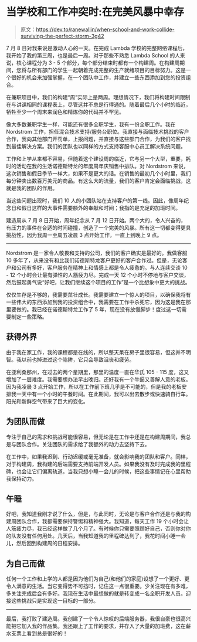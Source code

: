 # 当学校和工作冲突时:在完美风暴中幸存

> 原文：<https://dev.to/ranewallin/when-school-and-work-collide-surviving-the-perfect-storm-3g42>

7 月 8 日对我来说是激动人心的一天。在完成 Lambda 学校的完整网络课程后，我开始了我的第三周，也是最后一周。对于那些不熟悉 Lambda School 的人来说，核心课程分为 3 - 5 个部分，每个部分结束时都有一个构建周。在构建周期间，您将与所有部门的学生一起朝着完成完整的生产就绪项目的目标努力。这是一个很好的机会来加强掌握，在一个团队中工作，并建立一些东西添加到您的投资组合。

在兼职项目中，我们的构建“周”实际上是两周。理想情况下，我们将构建时间限制在与讲课相同的课程表上，尽管这并不总是行得通的。随着最后几个小时的临近，牺牲至少一个周末来润色和精炼你的代码并不罕见。

像大多数兼职学生一样，可能还有很多全职学生，我有一份全职工作。我在 Nordstrom 工作，担任混合技术支持/服务台职位。我直接与面临技术挑战的客户合作，我向其他部门开罚单，上报问题，并直接与这些部门合作，为我们的客户找到最佳解决方案。我们的团队也以同样的方式支持客服中心员工解决系统问题。

工作和上学从来都不容易，但随着这个建设周的临近，它与另一个大型，重要，耗时的活动在我的生活诺德斯特龙的年度周年庆销售中排队。对 Nordstrom 来说，这次销售和假日季节一样大，如果不是更大的话。在销售的最初几个小时里，我们每分钟卖出数百万美元的商品。有这么大的流量，我们的客户肯定会面临挑战，这就是我的团队的作用。

当这些问题出现时，我们 10 人的小团队站在支持客户的第一线。因此，像周年纪念日和假日这样的大事件需要额外的奉献和时间；我指的是充足的加班时间。

建造周从 7 月 8 日开始，周年纪念从 7 月 12 日开始。两个大的，令人兴奋的，有压力的事件在合适的时间碰撞，创造了一个完美的风暴。所有这一切都变得更具挑战性，因为我周一至周五凌晨 3 点开始工作，一直上到晚上 9 点。

* * *

Nordstrom 是一家令人敬畏和支持的公司，我们的客户确实是最好的。我做客服 10 多年了，从来没有和比我们诺德斯特龙客户更好的客户合作过。但是，无论客户和公司有多好，客户服务在精神上和情感上都是令人疲惫的。与人连续交谈 10 - 12 个小时会让最有弹性的人筋疲力尽。完成一天 12 个小时不停地与客户交谈，然后鼓起勇气说“好吧，让我们继续这个项目的工作”是一个比想象中更大的挑战。

仅仅生存是不够的，我需要茁壮成长。我需要建立一个惊人的项目，以确保我将有一些伟大的东西添加到我的投资组合中，我需要在工作中杀死它，因为这是我在那里要做的。我已经在诺德斯特龙工作了 5 年，现在没有放慢脚步！度过这一切需要制定一些策略。

## 获得外界

由于我在家工作，我的课程都是在线的，所以整天呆在房子里很容易，但这并不明智。我以前也掉进过这个陷阱，它只会导致沮丧和疲劳。

在亚利桑那州，在过去的两个星期里，那里的温度一直在华氏 105 - 115 度，这又增加了一层难度。我需要想办法早出晚归。还好我有一个牛逼又善解人意的老板。因为我凌晨 3 点开始工作，所以在工作前下班几乎是不可能的，但是我的老板安排我一天中有一个小时的午餐时间。在此期间，我可以出去散步或快速骑自行车。阳光和新鲜空气带来了巨大的变化。

## 为团队而做

专注于自己的需求和挑战可能很容易，但无论是在工作中还是在构建周期间，我总是与团队合作。关注团队的需求给了我额外的动力去坚持下去。

在工作中，如果我迟到、行动迟缓或毫无准备，就会影响我的团队和客户。同样，对于构建周，我构建的后端需要支持前端开发人员。如果我没有及时完成我的里程碑，也会让它们偏离轨道。当我只想小睡一会儿的时候，把这些事情记在心里帮助我保持动力。

## 午睡

好吧，我知道我刚才说了什么，但是，与此同时，无论是与客户合作还是与我的构建周团队合作，我都需要保持警惕和精神强大。我知道，每天工作 19 个小时会让人筋疲力尽，我已经这样做了几个月了。有时候你只需要照顾好自己，否则你对你的队友没有任何用处。几天后，当我知道我的里程碑达到了，我花时间小睡一会儿，然后回到构建周的日程安排。

## 为自己而做

任何一个工作和上学的人都是因为他们为自己(和他们的家庭)设想了一个更好、更令人满意的生活。当它变得势不可挡时，记住这一点很重要。少关注现在有多难，多关注完成后会有多好。我现在生活中最想做的就是转变成一名全职开发人员。迎接这些挑战只是实现这一目标的一部分。

* * *

最后，我打败了建造周。我创建了一个令人惊叹的后端服务器，我很自豪也很高兴能把它加入我的作品集。我还跟上了工作的要求，并存入了大量的加班费，这在薪水支票上看到总是很好的！